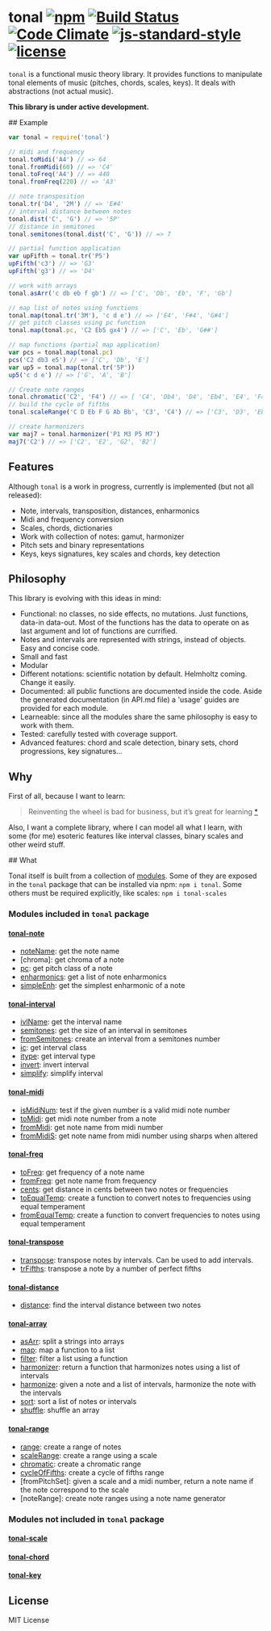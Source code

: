 # tonal [![npm](https://img.shields.io/npm/v/tonal.svg)](https://www.npmjs.com/package/tonal) [![Build Status](https://travis-ci.org/danigb/tonal.svg?branch=master)](https://travis-ci.org/danigb/tonal) [![Code Climate](https://codeclimate.com/github/danigb/tonal/badges/gpa.svg)](https://codeclimate.com/github/danigb/tonal) [![js-standard-style](https://img.shields.io/badge/code%20style-standard-brightgreen.svg?style=flat)](https://github.com/feross/standard) [![license](https://img.shields.io/npm/l/tonal.svg)](https://www.npmjs.com/package/tonal)

`tonal` is a functional music theory library. It provides functions to manipulate tonal elements of music (pitches, chords, scales, keys). It deals with abstractions (not actual music).

__This library is under active development.__

## Example

```js
var tonal = require('tonal')

// midi and frequency
tonal.toMidi('A4') // => 64
tonal.fromMidi(60) // => 'C4'
tonal.toFreq('A4') // => 440
tonal.fromFreq(220) // => 'A3'

// note transposition
tonal.tr('D4', '2M') // => 'E#4'
// interval distance between notes
tonal.dist('C', 'G') // => '5P'
// distance in semitones
tonal.semitones(tonal.dist('C', 'G')) // => 7

// partial function application
var upFifth = tonal.tr('P5')
upFifth('c3') // => 'G3'
upFifth('g3') // => 'D4'

// work with arrays
tonal.asArr('c db eb f gb') // => ['C', 'Db', 'Eb', 'F', 'Gb']

// map list of notes using functions
tonal.map(tonal.tr('3M'), 'c d e') // => ['E4', 'F#4', 'G#4']
// get pitch classes using pc function
tonal.map(tonal.pc, 'C2 Eb5 gx4') // => ['C', 'Eb', 'G##']

// map functions (partial map application)
var pcs = tonal.map(tonal.pc)
pcs('C2 db3 e5') // => ['C', 'Db', 'E']
var up5 = tonal.map(tonal.tr('5P'))
up5('c d e') // => ['G', 'A', 'B']

// Create note ranges
tonal.chromatic('C2', 'F4') // => [ 'C4', 'Db4', 'D4', 'Eb4', 'E4', 'F4' ]
// build the cycle of fifths
tonal.scaleRange('C D Eb F G Ab Bb', 'C3', 'C4') // => ['C3', 'D3', 'Eb3', ... 'C4']

// create harmonizers
var maj7 = tonal.harmonizer('P1 M3 P5 M7')
maj7('C2') // => ['C2', 'E2', 'G2', 'B2']
```

## Features

Although `tonal` is a work in progress, currently is implemented (but not all released):

- Note, intervals, transposition, distances, enharmonics
- Midi and frequency conversion
- Scales, chords, dictionaries
- Work with collection of notes: gamut, harmonizer
- Pitch sets and binary representations
- Keys, keys signatures, key scales and chords, key detection

## Philosophy

This library is evolving with this ideas in mind:

- Functional: no classes, no side effects, no mutations. Just functions, data-in data-out. Most of the functions has the data to operate on as last argument and lot of functions are currified.
- Notes and intervals are represented with strings, instead of objects. Easy and concise code.
- Small and fast
- Modular
- Different notations: scientific notation by default. Helmholtz coming. Change it easily.
- Documented: all public functions are documented inside the code. Aside the generated documentation (in API.md file) a 'usage' guides are provided for each module.
- Learneable: since all the modules share the same philosophy is easy to work with them.
- Tested: carefully tested with coverage support.
- Advanced features: chord and scale detection, binary sets, chord progressions, key signatures...

## Why

First of all, because I want to learn:

> Reinventing the wheel is bad for business, but it’s great for learning
[*](http://philipwalton.com/articles/how-to-become-a-great-front-end-engineer)

Also, I want a complete library, where I can model all what I learn, with some (for me) esoteric features like interval classes, binary scales and other weird stuff.

## What

Tonal itself is built from a collection of [modules](). Some of they are exposed in the `tonal` package that can be installed via npm: `npm i tonal`. Some others must be required explicitly, like scales: `npm i tonal-scales`

### Modules included in `tonal` package

#### [tonal-note]()
  - [noteName](): get the note name
  - [chroma]: get chroma of a note
  - [pc](): get pitch class of a note
  - [enharmonics](): get a list of note enharmonics
  - [simpleEnh](): get the simplest enharmonic of a note

#### [tonal-interval]()
  - [ivlName](): get the interval name
  - [semitones](): get the size of an interval in semitones
  - [fromSemitones](): create an interval from a semitones number
  - [ic](): get interval class
  - [itype](): get interval type
  - [invert](): invert interval
  - [simplify](): simplify interval

#### [tonal-midi]()
  - [isMidiNum](): test if the given number is a valid midi note number
  - [toMidi](): get midi note number from a note
  - [fromMidi](): get note name from midi number
  - [fromMidiS](): get note name from midi number using sharps when altered

#### [tonal-freq]()
  - [toFreq](): get frequency of a note name
  - [fromFreq](): get note name from frequency
  - [cents](): get distance in cents between two notes or frequencies
  - [toEqualTemp](): create a function to convert notes to frequencies using equal temperament
  - [fromEqualTemp](): create a function to convert frequencies to notes using equal temperament

#### [tonal-transpose]()
 - [transpose](): transpose notes by intervals. Can be used to add intervals.
 - [trFifths](): transpose a note by a number of perfect fifths

#### [tonal-distance]()
  - [distance](): find the interval distance between two notes

#### [tonal-array]()
  - [asArr](): split a strings into arrays
  - [map](): map a function to a list
  - [filter](): filter a list using a function
  - [harmonizer](): return a function that harmonizes notes using a list of intervals
  - [harmonize](): given a note and a list of intervals, harmonize the note with the intervals
  - [sort](): sort a list of notes or intervals
  - [shuffle](): shuffle an array

#### [tonal-range]()

- [range](): create a range of notes
- [scaleRange](): create a range using a scale
- [chromatic](): create a chromatic range
- [cycleOfFifths](): create a cycle of fifths range
- [fromPitchSet]: given a scale and a midi number, return a note name if the note correspond to the scale
- [noteRange]: create note ranges using a note name generator

### Modules not included in `tonal` package

#### [tonal-scale]()

#### [tonal-chord]()

#### [tonal-key]()


## License

MIT License
